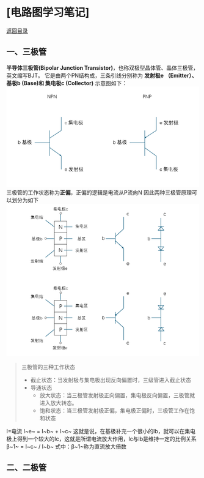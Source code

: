 # \[电路图学习笔记\]

[返回目录](../Index.md)

## 一、三极管

**半导体三极管(Bipolar Junction Transistor)**，也称双极型晶体管、晶体三极管，英文缩写BJT。
它是由两个PN结构成，三条引线分别称为 **发射极e （Emitter）、 基极b (Base)和 集电极c (Collector)**
示意图如下：
![两种三极管](./Photos/triode.png)
三极管的工作状态称为**正偏**，正偏的逻辑是电流从P流向N
因此两种三极管原理可以划分为如下![两种三极管](./Photos/NPN_and_PNP.png)

> 三极管的三种工作状态
>
> - 截止状态：当发射极与集电极出现反向偏置时，三级管进入截止状态
> - 导通状态
>   - 放大状态：当三极管发射极正向偏置，集电极反向偏置，三极管就进入放大转态。
>   - 饱和状态：当三极管发射极正偏，集电极正偏时，三极管工作在饱和状态

I=电流
I~e~ = I~b~ + I~c~
这就是说，在基极补充一个很小的Ib，就可以在集电极上得到一个较大的Ic，这就是所谓电流放大作用，Ic与Ib是维持一定的比例关系
β~1~ = I~c~ / I~b~
式中：β~1~称为直流放大倍数

## 二、二极管
